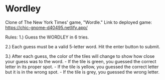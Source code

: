 # Wordley
Clone of The New York Times' game, "Wordle."
Link to deployed game: https://chic-gnome-d40495.netlify.app/

Rules:
1.) Guess the WORDLEY in 6 tries.

2.) Each guess must be a valid 5-letter word. Hit the enter button to submit.

3.) After each guess, the color of the tiles will change to show how close your guess was to the word.
    - If the tile is green, you guessed the correct letter in its proper spot.
    - If the tile is yellow, you guessed the correct letter but it is in the wrong spot.
    - If the tile is grey, you guessed the wrong letter.

